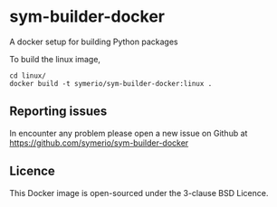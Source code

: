 # sym-builder-docker

A docker setup for building Python packages


To build the linux image,
```
cd linux/
docker build -t symerio/sym-builder-docker:linux .
```


## Reporting issues

In encounter any problem please open a new issue on Github at https://github.com/symerio/sym-builder-docker


## Licence

This Docker image is open-sourced under the 3-clause BSD Licence.

